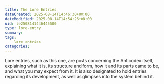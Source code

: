 ```yaml
---
title: The Lore Entries
dateCreated: 2025-08-14T14:46:30+08:00
dateModified: 2025-08-14T14:54:26+08:00
uid: le2508141446445500
type: lore-entry
summary: 
tags:
  - lore-entries
categories:
---
```

Lore entries, such as this one, are posts concerning the Anticodex itself, explaining what it is, its structure and form, how it and its parts came to be, and what you may expect from it. It is also designated to hold entries regarding its development, as well as glimpses into the system behind it.